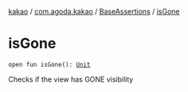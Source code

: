 [kakao](../../index.md) / [com.agoda.kakao](../index.md) / [BaseAssertions](index.md) / [isGone](.)

# isGone

`open fun isGone(): `[`Unit`](https://kotlinlang.org/api/latest/jvm/stdlib/kotlin/-unit/index.html)

Checks if the view has GONE visibility

